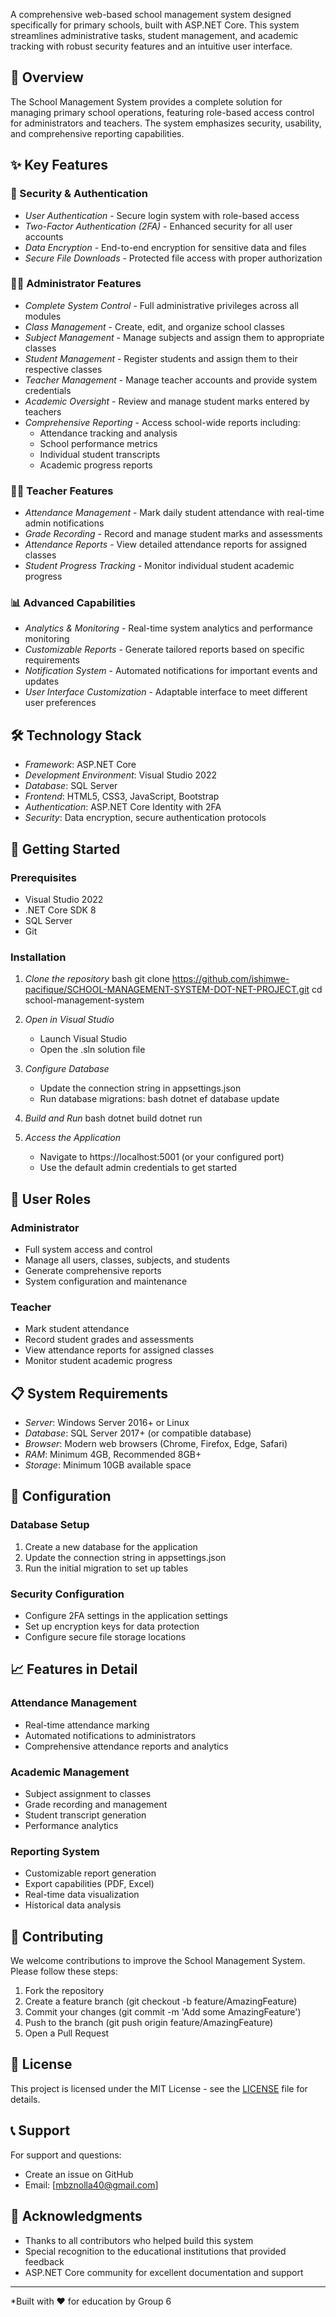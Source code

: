 

A comprehensive web-based school management system designed specifically for primary schools, built with ASP.NET Core. This system streamlines administrative tasks, student management, and academic tracking with robust security features and an intuitive user interface.

## 🎯 Overview

The School Management System provides a complete solution for managing primary school operations, featuring role-based access control for administrators and teachers. The system emphasizes security, usability, and comprehensive reporting capabilities.

## ✨ Key Features

### 🔐 Security & Authentication
- *User Authentication* - Secure login system with role-based access
- *Two-Factor Authentication (2FA)* - Enhanced security for all user accounts
- *Data Encryption* - End-to-end encryption for sensitive data and files
- *Secure File Downloads* - Protected file access with proper authorization

### 👨‍💼 Administrator Features
- *Complete System Control* - Full administrative privileges across all modules
- *Class Management* - Create, edit, and organize school classes
- *Subject Management* - Manage subjects and assign them to appropriate classes
- *Student Management* - Register students and assign them to their respective classes
- *Teacher Management* - Manage teacher accounts and provide system credentials
- *Academic Oversight* - Review and manage student marks entered by teachers
- *Comprehensive Reporting* - Access school-wide reports including:
  - Attendance tracking and analysis
  - School performance metrics
  - Individual student transcripts
  - Academic progress reports

### 👩‍🏫 Teacher Features
- *Attendance Management* - Mark daily student attendance with real-time admin notifications
- *Grade Recording* - Record and manage student marks and assessments
- *Attendance Reports* - View detailed attendance reports for assigned classes
- *Student Progress Tracking* - Monitor individual student academic progress

### 📊 Advanced Capabilities
- *Analytics & Monitoring* - Real-time system analytics and performance monitoring
- *Customizable Reports* - Generate tailored reports based on specific requirements
- *Notification System* - Automated notifications for important events and updates
- *User Interface Customization* - Adaptable interface to meet different user preferences

## 🛠 Technology Stack

- *Framework*: ASP.NET Core
- *Development Environment*: Visual Studio 2022
- *Database*:  SQL Server
- *Frontend*: HTML5, CSS3, JavaScript, Bootstrap
- *Authentication*: ASP.NET Core Identity with 2FA
- *Security*: Data encryption, secure authentication protocols

## 🚀 Getting Started

### Prerequisites
- Visual Studio 2022
- .NET Core SDK 8
- SQL Server
- Git

### Installation

1. *Clone the repository*
   bash
   git clone https://github.com/ishimwe-pacifique/SCHOOL-MANAGEMENT-SYSTEM-DOT-NET-PROJECT.git 
  cd school-management-system
   

2. *Open in Visual Studio*
   - Launch Visual Studio
   - Open the .sln solution file

3. *Configure Database*
   - Update the connection string in appsettings.json
   - Run database migrations:
   bash
   dotnet ef database update
   

4. *Build and Run*
   bash
   dotnet build
   dotnet run
   

5. *Access the Application*
   - Navigate to https://localhost:5001 (or your configured port)
   - Use the default admin credentials to get started

## 👥 User Roles

### Administrator
- Full system access and control
- Manage all users, classes, subjects, and students
- Generate comprehensive reports
- System configuration and maintenance

### Teacher
- Mark student attendance
- Record student grades and assessments
- View attendance reports for assigned classes
- Monitor student academic progress

## 📋 System Requirements

- *Server*: Windows Server 2016+ or Linux
- *Database*: SQL Server 2017+ (or compatible database)
- *Browser*: Modern web browsers (Chrome, Firefox, Edge, Safari)
- *RAM*: Minimum 4GB, Recommended 8GB+
- *Storage*: Minimum 10GB available space

## 🔧 Configuration

### Database Setup
1. Create a new database for the application
2. Update the connection string in appsettings.json
3. Run the initial migration to set up tables

### Security Configuration
- Configure 2FA settings in the application settings
- Set up encryption keys for data protection
- Configure secure file storage locations

## 📈 Features in Detail

### Attendance Management
- Real-time attendance marking
- Automated notifications to administrators
- Comprehensive attendance reports and analytics

### Academic Management
- Subject assignment to classes
- Grade recording and management
- Student transcript generation
- Performance analytics

### Reporting System
- Customizable report generation
- Export capabilities (PDF, Excel)
- Real-time data visualization
- Historical data analysis

## 🤝 Contributing

We welcome contributions to improve the School Management System. Please follow these steps:

1. Fork the repository
2. Create a feature branch (git checkout -b feature/AmazingFeature)
3. Commit your changes (git commit -m 'Add some AmazingFeature')
4. Push to the branch (git push origin feature/AmazingFeature)
5. Open a Pull Request

## 📝 License

This project is licensed under the MIT License - see the [LICENSE](LICENSE) file for details.

## 📞 Support

For support and questions:
- Create an issue on GitHub
- Email: [mbznolla40@gmail.com]


## 🎉 Acknowledgments

- Thanks to all contributors who helped build this system
- Special recognition to the educational institutions that provided feedback
- ASP.NET Core community for excellent documentation and support

---

*Built with ❤ for education by Group 6
